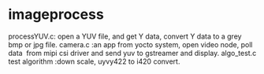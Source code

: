 # imageprocess
processYUV.c: open a YUV file, and get Y data, convert Y data to a grey bmp or jpg file.
camera.c :an app from yocto system, open video node, poll data  from mipi csi driver and send yuv to gstreamer and display.
algo_test.c test algorithm :down scale, uyvy422 to i420 convert.
